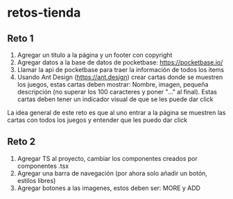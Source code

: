 # retos-tienda

## Reto 1

1. Agregar un titulo a la página y un footer con copyright
2. Agregar datos a la base de datos de pocketbase: https://pocketbase.io/
3. Llamar la api de pocketbase para traer la información de todos los items
4. Usando Ant Design (https://ant.design) crear cartas donde se muestren los juegos, estas cartas deben mostrar: Nombre, imagen, pequeña descripción (no superar los 100 caracteres y poner "..." al final). Estas cartas deben tener un indicador visual de que se les puede dar click

La idea general de este reto es que al uno entrar a la página se muestren las cartas con todos los juegos y entender que les puedo dar click

## Reto 2

1. Agregar TS al proyecto, cambiar los componentes creados por componentes .tsx
2. Agregar una barra de navegación (por ahora solo añadir un botón, estilos libres)
3. Agregar botones a las imagenes, estos deben ser: MORE y ADD
